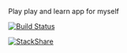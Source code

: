Play play and learn app for myself

[![Build Status](https://travis-ci.org/schneist/CodeKommune.svg?branch=master)](https://travis-ci.org/schneist/CodeKommune)

[![StackShare](https://img.shields.io/badge/tech-stack-0690fa.svg?style=flat)](https://stackshare.io/schneist/codekommune)
